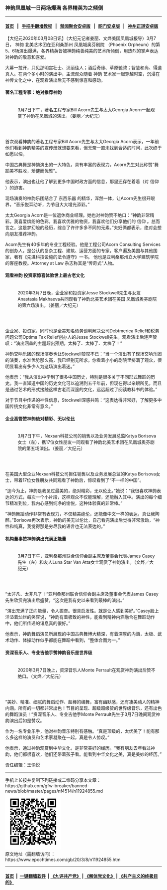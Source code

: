 ### 神韵凤凰城一日两场爆满 各界精英为之倾倒
------------------------

#### [首页](https://github.com/gfw-breaker/banned-news/blob/master/README.md) &nbsp;&nbsp;|&nbsp;&nbsp; [手把手翻墙教程](https://github.com/gfw-breaker/guides/wiki) &nbsp;&nbsp;|&nbsp;&nbsp; [禁闻聚合安卓版](https://github.com/gfw-breaker/bn-android) &nbsp;&nbsp;|&nbsp;&nbsp; [网门安卓版](https://github.com/oGate2/oGate) &nbsp;&nbsp;|&nbsp;&nbsp; [神州正道安卓版](https://github.com/SzzdOgate/update) 



<div><p>
 【大纪元2020年03月08日讯】（大纪元记者姜丽、文烨美国凤凰城报导）3月7日，
 <ok href="https://www.epochtimes.com/gb/tag/%E7%A5%9E%E9%9F%B5.html">
  神韵
 </ok>
 北美艺术团在亚利桑那州
 <ok href="https://www.epochtimes.com/gb/tag/%E5%87%A4%E5%87%B0%E5%9F%8E%E5%A5%A5%E8%8A%AC%E5%89%A7%E9%99%A2.html">
  凤凰城奥芬剧院
 </ok>
 （Phoenix Orpheum）的第5、6场演出爆满，各界精英皆被神韵纯善纯美的艺术所倾倒，用热烈的掌声表达对神韵的敬意和喜爱。
</p>
<p>
 大幕一拉开，只见那明宫壮士、汉丽佳人；酒后奇缘、草原驰骋；智慧和尚、得道真人。在两个多小时的演出中，主流观众随着
 <ok href="https://www.epochtimes.com/gb/tag/%E7%A5%9E%E9%9F%B5.html">
  神韵
 </ok>
 艺术家一起穿越时空，沉浸在神传文化之中，在观看演出后无不感到惊喜和感动。
</p>
<h4>
 著名工程专家：绝对推荐神韵
</h4>
<figure class="wp-caption aligncenter" id="attachment_11924915" style="width: 450px">
 <ok href="http://i.epochtimes.com/assets/uploads/2020/03/200307193321976.jpg">
  <img alt="" class="wp-image-11924915 size-medium" src="http://i.epochtimes.com/assets/uploads/2020/03/200307193321976-450x300.jpg"/>
 </ok>
 <br/><figcaption class="wp-caption-text">
  3月7日下午，著名工程专家Bill Acorn先生与太太Georgia Acorn一起观赏了神韵在凤凰城的演出。（姜丽／大纪元）
 </figcaption><br/>
</figure><br/>
<p>
 首次观看神韵的著名工程专家Bill Acorn先生与太太Georgia Acorn表示，一年前他们看到神韵精美的宣传册就想要来看，但无奈一直未找到合适的时间，此次终于如愿以偿。
</p>
<p>
 中国古典舞是神韵演出的一大特色，具有丰富的表现力，Acorn先生对此称赞“舞蹈美不胜收，矫健而优雅”。
</p>
<p>
 他表示，演出也让他了解到更多中国时政方面的信息，那里还存在着着（对
 <ok href="https://www.epochtimes.com/gb/tag/%E4%BF%A1%E4%BB%B0.html">
  信仰
 </ok>
 ）的迫害。
</p>
<p>
 现场演奏的神韵乐团结合了
 <ok href="https://www.epochtimes.com/gb/tag/%E4%B8%9C%E8%A5%BF%E4%B9%90%E5%99%A8.html">
  东西乐器
 </ok>
 的精华，浑然一体，让Acorn先生很开眼界，“音乐悦耳动听，为节目大大增光添彩。”
</p>
<p>
 太太Georgia Acorn是一位退休商业经理。她也对神韵赞不绝口：“神韵非常精彩。我喜爱缤纷的色彩，我喜欢优雅的物资，我喜欢他们分享他们的
 <ok href="https://www.epochtimes.com/gb/tag/%E4%BF%A1%E4%BB%B0.html">
  信仰
 </ok>
 。总而言之，这是梦幻般的经历，综合了许许多多不同的元素。”夫妇俩都表示，绝对会想向朋友推荐神韵。
</p>
<p>
 Acorn先生有40多年的专业工程经验。他是工程公司Acorn Consulting Services的创办人，是公认的复杂工程、建筑、运营方面的专家，客户遍及美国与其他国家，著有《先进科技设施的法令遵守》一书。 他也是亚利桑那州立大学建筑学院的客座教授。Attorney at Law 杂志称其是“传奇式”人物。
</p>
<h4>
 观看神韵 投资家惊喜体验世上最古老文化
</h4>
<figure class="wp-caption aligncenter" id="attachment_11924505" style="width: 450px">
 <ok href="http://i.epochtimes.com/assets/uploads/2020/03/200308015639100088.jpg">
  <img alt="" class="wp-image-11924505 size-medium" src="http://i.epochtimes.com/assets/uploads/2020/03/200308015639100088-450x300.jpg"/>
 </ok>
 <br/><figcaption class="wp-caption-text">
  2020年3月7日晚，企业家和投资家Jesse Stockwell先生与女友Anastasia Makhaeva共同观看了神韵北美艺术团在美国
  <ok href="https://www.epochtimes.com/gb/tag/%E5%87%A4%E5%87%B0%E5%9F%8E%E5%A5%A5%E8%8A%AC%E5%89%A7%E9%99%A2.html">
   凤凰城奥芬剧院
  </ok>
  的第六场演出。（姜丽／大纪元）
 </figcaption><br/>
</figure><br/>
<p>
 企业家、投资家，同时也是全美知名债务谈判解决公司Debtmerica Relief和税务问题公司Optima Tax Relief创办人的Jesse Stockwell先生，观看演出后连声赞叹：“演出涵盖的主题超出预期，太棒了、太棒了、太棒了！”
</p>
<p>
 神韵交响乐团的现场演奏也让Stockwell赞叹不已：“当一个演出有了现场交响乐团的演奏，水准优势那么高，我已经别无所求。你看着小小的剧院里挤满了观众，很明显看出有多少人为这场演出着迷。”
</p>
<p>
 他表示：“我从演出中学到了很多中国历史，特别是很多关于不同形式舞蹈的历史。我一直知道中国的历史文化可以追溯到五千年前，但现在得以亲眼所见，而且是通过艺术的形式接触这样古老而深邃的文化，远远超过了阅读教科书的体验。”
</p>
<p>
 对于节目中传递的神性信息，Stockwell深感共鸣：“这表达得非常好，了解更多中国传统文化非常有意义。”
</p>
<h4>
 企业高管赞神韵绝对精彩、无以伦比
</h4>
<figure class="wp-caption aligncenter" id="attachment_11923807" style="width: 450px">
 <ok href="http://i.epochtimes.com/assets/uploads/2020/03/200307192525976.jpg">
  <img alt="" class="wp-image-11923807 size-medium" src="http://i.epochtimes.com/assets/uploads/2020/03/200307192525976-450x337.jpg"/>
 </ok>
 <br/><figcaption class="wp-caption-text">
  3月7日下午，Nexsan科技公司的销售以及业务发展总监Katya Borisova女士（左），携17位女性朋友一同观看了神韵北美艺术团在凤凰城奥芬剧院的第五场演出。（姜丽／大纪元）
 </figcaption><br/>
</figure><br/>
<p>
 在美国大型企业Nexsan科技公司担任销售以及业务发展总监的Katya Borisova女士，带着17位女性朋友共同观看了神韵后，惊叹看到了“不一样的中国”。
</p>
<p>
 “迄今为止，神韵是我见过最美的，绝对精彩，无以伦比。”她说：“我很喜欢神韵表达的方式，每次一个小片段，这样观众不仅能理解，还能融入其中。演出的每个细节精准到位，我内心感到纯净的愉悦，这种体验真的非常棒。”
</p>
<p>
 “神韵舞蹈动作非常有表现力，不仅精美绝伦，还能像中文一样的表达，真让我陶醉。”Borisova再次表示，神韵的美无以伦比，自己看完演出后觉得非常激动，“神性和纯真，我觉得那是穷尽我的语言也无法表达的。”
</p>
<h4>
 机构董事赞神韵演出充满正能量
</h4>
<figure class="wp-caption aligncenter" id="attachment_11923664" style="width: 450px">
 <ok href="http://i.epochtimes.com/assets/uploads/2020/03/200307190304976.jpg">
  <img alt="" class="wp-image-11923664 size-medium" src="http://i.epochtimes.com/assets/uploads/2020/03/200307190304976-450x300.jpg"/>
 </ok>
 <br/><figcaption class="wp-caption-text">
  3月7日下午，亚利桑那州联合信仰会副主席及董事会代表James Casey先生（左）和友人Luna Star Van Atta女士观赏了神韵演出。（文烨／大纪元）
 </figcaption><br/>
</figure><br/>
<p>
 “太非凡、太非凡了！”亚利桑那州联合信仰会副主席及董事会代表James Casey先生欣赏完演出后盛赞，“这次是我有史以来看到最棒的演出。”
</p>
<p>
 “演出充满了正向能量，令人振奋。很具启发性。就是让人感到美好。”Casey脸上洋溢着灿烂的笑容说，“神韵有着极致的神性，能看到精神内涵融合在舞蹈动作中，他们所传递的讯息真的很好。”
</p>
<p>
 他表示，神韵舞蹈演员所展现的中国古典舞博大精深，有着深厚的内涵，太极、武术动作、体操动作似乎都能在舞蹈中看到，“整体合而为一。”
</p>
<h4>
 资深音乐人、专业吉他手赞神韵音乐是世界级
</h4>
<figure class="wp-caption aligncenter" id="attachment_11924406" style="width: 450px">
 <ok href="http://i.epochtimes.com/assets/uploads/2020/03/200308013252100088.jpg">
  <img alt="" class="wp-image-11924406 size-medium" src="http://i.epochtimes.com/assets/uploads/2020/03/200308013252100088-450x300.jpg"/>
 </ok>
 <br/><figcaption class="wp-caption-text">
  2020年3月7日晚上，资深音乐人Monte Perrault在观赏神韵演出后赞不绝口。（文烨／大纪元）
 </figcaption><br/>
</figure><br/>
<p>
 “美妙、精准、细腻的舞蹈动作、超棒的编舞，富有幽默感，还有凄美动人的精神内涵。所有的一切都非常出色！节目的呈现、超级超级赞的世界级音乐，还有出色的舞蹈演员！”资深音乐人、专业吉他手Monte Perrault先生于3月7日晚间观赏神韵演出后如是赞叹。
</p>
<p>
 作为一名专业乐手，他对神韵音乐特别有感触。“真是顶级的，太优美了！能有那么多这样的演员和艺术家凝聚在一起，真是令人惊叹。”
</p>
<p>
 他表示，通过神韵观赏到中华文化，是非常美好的经历。“我有朋友去年看过神韵，他们都很喜欢，他们还带着孩子看。能看到中华文化之美，真是美妙的经历。”
</p>
<p>
 责任编辑：王愉悦
</p>
</div>
<hr/>
手机上长按并复制下列链接或二维码分享本文章：<br/>
https://github.com/gfw-breaker/banned-news/blob/master/pages/nf4514/n11924855.md <br/>
<a href='https://github.com/gfw-breaker/banned-news/blob/master/pages/nf4514/n11924855.md'><img src='https://github.com/gfw-breaker/banned-news/blob/master/pages/nf4514/n11924855.md.png'/></a> <br/>
原文地址（需翻墙访问）：https://www.epochtimes.com/gb/20/3/8/n11924855.htm


------------------------
#### [首页](https://github.com/gfw-breaker/banned-news/blob/master/README.md) &nbsp;|&nbsp; [一键翻墙软件](https://github.com/gfw-breaker/nogfw/blob/master/README.md) &nbsp;| [《九评共产党》](https://github.com/gfw-breaker/9ping.md/blob/master/README.md#九评之一评共产党是什么) | [《解体党文化》](https://github.com/gfw-breaker/jtdwh.md/blob/master/README.md) | [《共产主义的终极目的》](https://github.com/gfw-breaker/gczydzjmd.md/blob/master/README.md)


<img src='http://gfw-breaker.win/banned-news/pages/nf4514/n11924855.md' width='0px' height='0px'/>